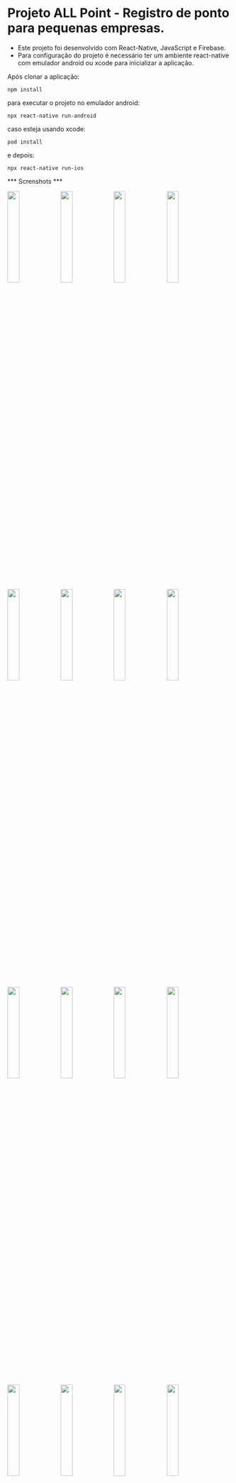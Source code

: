# Projeto ALL Point - Registro de ponto para pequenas empresas.

- Este projeto foi desenvolvido com React-Native, JavaScript e Firebase.
- Para configuração do projeto é necessário ter um ambiente react-native com emulador android ou xcode para inicializar a aplicação.

Após clonar a aplicação:
```
npm install
```

para executar o projeto no emulador android:
```
npx react-native run-android
```
caso esteja usando xcode:
```
pod install
```
e depois: 
```
npx react-native run-ios
```
*** Screnshots ***

<img src="https://user-images.githubusercontent.com/61987467/197283775-097ff004-1430-48cb-ac1d-fdcf64a9cf3d.png" width="23%"></img>
<img src="https://user-images.githubusercontent.com/61987467/197283780-64f815e5-8eda-44e5-acdb-53201a5f1173.png" width="23%"></img>
<img src="https://user-images.githubusercontent.com/61987467/197283790-6c10f8eb-ad55-4c01-97fb-cb0fa7316be4.png" width="23%"></img>
<img src="https://user-images.githubusercontent.com/61987467/197283797-195b6935-f211-4142-926d-468489ec3a8a.png" width="23%"></img> 
<img src="https://user-images.githubusercontent.com/61987467/197283803-606597dc-d83b-4f53-b809-5ed6ccc3142f.png" width="23%"></img> 
<img src="https://user-images.githubusercontent.com/61987467/197283812-2084db6a-1e92-4cac-ab81-2cf71fabd2b4.png" width="23%"></img> 
<img src="https://user-images.githubusercontent.com/61987467/197283819-08fc6978-dfa4-461b-9a50-89a26490f2a4.png" width="23%"></img> 
<img src="https://user-images.githubusercontent.com/61987467/197283828-5ee50a60-70fb-4827-9286-eeb8da1ddfc8.png" width="23%"></img>
<img src="https://user-images.githubusercontent.com/61987467/197283836-919cae37-38ae-494a-bd7a-29c3f1dc2f27.png" width="23%"></img> 
<img src="https://user-images.githubusercontent.com/61987467/197283849-6dac6512-6921-43d6-b1c7-3b413b71c800.png" width="23%"></img> 
<img src="https://user-images.githubusercontent.com/61987467/197283856-2391c691-a48b-47b0-b935-b115a5254958.png" width="23%"></img> 
<img src="https://user-images.githubusercontent.com/61987467/197283860-3e0f50b4-a296-4b24-9a07-645c5cf00354.png" width="23%"></img>
<img src="https://user-images.githubusercontent.com/61987467/197283868-a3a3b661-702b-4f57-ab64-0c1473e953a7.png" width="23%"></img>
<img src="https://user-images.githubusercontent.com/61987467/197283875-9d91e751-d1fb-41e3-87f1-d42fec553abb.png" width="23%"></img>
<img src="https://user-images.githubusercontent.com/61987467/197283882-5b98e91d-3d75-482b-9675-2f415f65b384.png" width="23%"></img>
<img src="https://user-images.githubusercontent.com/61987467/197283896-8b5c8e1f-4eff-4da3-8eed-3480b31a3174.png" width="23%"></img>
<img src="https://user-images.githubusercontent.com/61987467/197283890-5a50f770-c1ac-4936-8ef5-ae4e35da911e.png" width="23%"></img>
<img src="https://user-images.githubusercontent.com/61987467/197283906-49d444fd-3d5e-4d4a-9aa6-47e0bdf21ef4.png" width="23%"></img>